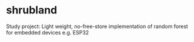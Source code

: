 # shrubland
Study project: Light weight, no-free-store implementation of random forest for embedded devices e.g. ESP32
